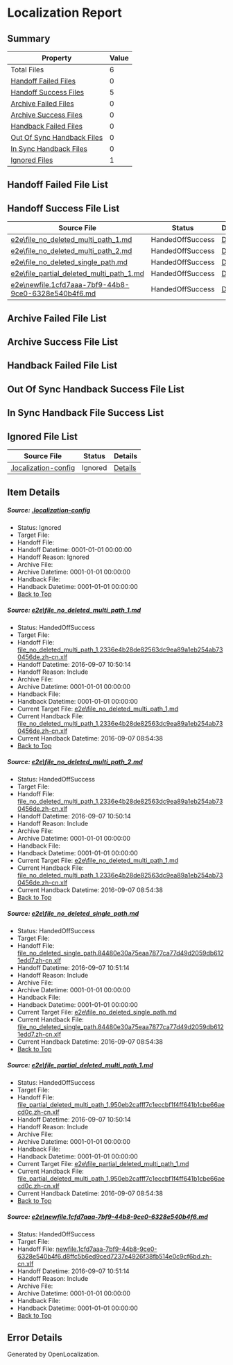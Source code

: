 # <a name='report-top'></a> Localization Report

## Summary
 Property | Value 
 -------- | ----- 
 Total Files | 6
[ Handoff Failed Files ](#handoff-failed-list)| 0
[ Handoff Success Files ](#handoff-success-list)| 5
[ Archive Failed Files ](#archive-failed-list)| 0
[ Archive Success Files ](#archive-success-list)| 0
[ Handback Failed Files ](#handback-failed-list)| 0
[ Out Of Sync Handback Files ](#outofsync-handback-success-list)| 0
[ In Sync Handback Files ](#insync-handback-success-list)| 0
[ Ignored Files ](#ignored-list)| 1

## <a name='handoff-failed-list'></a> Handoff Failed File List

## <a name='handoff-success-list'></a> Handoff Success File List
 Source File | Status | Details 
 ----------- | ------ | ------- 
 [e2e\file_no_deleted_multi_path_1.md](https://github.com/OpenLocalizationTestOrg/ol-test0/blob/d69b932000827a9adb5b902fc8239880e040d027/e2e/file_no_deleted_multi_path_1.md) | HandedOffSuccess | [Details](#cc0246e861e94334aeb5d8ef7b09d0f310f8c0a41)
 [e2e\file_no_deleted_multi_path_2.md](https://github.com/OpenLocalizationTestOrg/ol-test0/blob/1cee2a7a89e29830d98bdb6f3e4ed7278f0fe360/e2e/file_no_deleted_multi_path_2.md) | HandedOffSuccess | [Details](#cc0246e861e94334aeb5d8ef7b09d0f310f8c0a42)
 [e2e\file_no_deleted_single_path.md](https://github.com/OpenLocalizationTestOrg/ol-test0/blob/1cee2a7a89e29830d98bdb6f3e4ed7278f0fe360/e2e/file_no_deleted_single_path.md) | HandedOffSuccess | [Details](#cb57c157990c82ec3da2c6d0676f728471a92b113)
 [e2e\file_partial_deleted_multi_path_1.md](https://github.com/OpenLocalizationTestOrg/ol-test0/blob/d69b932000827a9adb5b902fc8239880e040d027/e2e/file_partial_deleted_multi_path_1.md) | HandedOffSuccess | [Details](#f01992d01f97ae1ceed3a832d69031b3c5508e4f4)
 [e2e\newfile.1cfd7aaa-7bf9-44b8-9ce0-6328e540b4f6.md](https://github.com/OpenLocalizationTestOrg/ol-test0/blob/1cee2a7a89e29830d98bdb6f3e4ed7278f0fe360/e2e/newfile.1cfd7aaa-7bf9-44b8-9ce0-6328e540b4f6.md) | HandedOffSuccess | [Details](#6ad07cc1096f4b4d9e391e5093bfc5f0de27fa195)

## <a name='archive-failed-list'></a> Archive Failed File List

## <a name='archive-success-list'></a> Archive Success File List

## <a name='handback-failed-list'></a> Handback Failed File List

## <a name='outofsync-handback-success-list'></a> Out Of Sync Handback Success File List

## <a name='insync-handback-success-list'></a> In Sync Handback File Success List

## <a name='ignored-list'></a> Ignored File List
 Source File | Status | Details 
 ----------- | ------ | ------- 
 [.localization-config](https://github.com/OpenLocalizationTestOrg/ol-test0/blob/1cee2a7a89e29830d98bdb6f3e4ed7278f0fe360/.localization-config) | Ignored | [Details](#3d4f252ac210baf56311d7e97dcc2db10974dbd20)

## Item Details
##### <a name='3d4f252ac210baf56311d7e97dcc2db10974dbd20'></a> Source: [.localization-config](https://github.com/OpenLocalizationTestOrg/ol-test0/blob/1cee2a7a89e29830d98bdb6f3e4ed7278f0fe360/.localization-config)
* Status: Ignored
* Target File: 
* Handoff File: 
* Handoff Datetime: 0001-01-01 00:00:00
* Handoff Reason: Ignored
* Archive File: 
* Archive Datetime: 0001-01-01 00:00:00
* Handback File: 
* Handback Datetime: 0001-01-01 00:00:00
* [Back to Top](#report-top)

##### <a name='cc0246e861e94334aeb5d8ef7b09d0f310f8c0a41'></a> Source: [e2e\file_no_deleted_multi_path_1.md](https://github.com/OpenLocalizationTestOrg/ol-test0/blob/d69b932000827a9adb5b902fc8239880e040d027/e2e/file_no_deleted_multi_path_1.md)
* Status: HandedOffSuccess
* Target File: 
* Handoff File: [file_no_deleted_multi_path_1.2336e4b28de82563dc9ea89a1eb254ab730456de.zh-cn.xlf](https://github.com/OpenLocalizationTestOrg/ol-test0-handoff/blob/cd74dc1f5a444ad22d9791072c4c544badb04982/ol-handoff/OpenLocalizationTestOrg/ol-test0-zhcn/ci/mt/file_no_deleted_multi_path_1.2336e4b28de82563dc9ea89a1eb254ab730456de.zh-cn.xlf)
* Handoff Datetime: 2016-09-07 10:50:14
* Handoff Reason: Include
* Archive File: 
* Archive Datetime: 0001-01-01 00:00:00
* Handback File: 
* Handback Datetime: 0001-01-01 00:00:00
* Current Target File: [e2e\file_no_deleted_multi_path_1.md](https://github.com/OpenLocalizationTestOrg/ol-test0-zhcn/blob/cd83cc4dbcf7a46d137c3c172046a86e7d1440e8/e2e/file_no_deleted_multi_path_1.md)
* Current Handback File: [file_no_deleted_multi_path_1.2336e4b28de82563dc9ea89a1eb254ab730456de.zh-cn.xlf](https://github.com/OpenLocalizationTestOrg/ol-test0-handback/blob/46f206b97e51008afe3cdafce9f4f7d0a52e1db5/ol-handback/OpenLocalizationTestOrg/ol-test0-zhcn/ci/mt/file_no_deleted_multi_path_1.2336e4b28de82563dc9ea89a1eb254ab730456de.zh-cn.xlf)
* Current Handback Datetime: 2016-09-07 08:54:38
* [Back to Top](#report-top)

##### <a name='cc0246e861e94334aeb5d8ef7b09d0f310f8c0a42'></a> Source: [e2e\file_no_deleted_multi_path_2.md](https://github.com/OpenLocalizationTestOrg/ol-test0/blob/1cee2a7a89e29830d98bdb6f3e4ed7278f0fe360/e2e/file_no_deleted_multi_path_2.md)
* Status: HandedOffSuccess
* Target File: 
* Handoff File: [file_no_deleted_multi_path_1.2336e4b28de82563dc9ea89a1eb254ab730456de.zh-cn.xlf](https://github.com/OpenLocalizationTestOrg/ol-test0-handoff/blob/cd74dc1f5a444ad22d9791072c4c544badb04982/ol-handoff/OpenLocalizationTestOrg/ol-test0-zhcn/ci/mt/file_no_deleted_multi_path_1.2336e4b28de82563dc9ea89a1eb254ab730456de.zh-cn.xlf)
* Handoff Datetime: 2016-09-07 10:50:14
* Handoff Reason: Include
* Archive File: 
* Archive Datetime: 0001-01-01 00:00:00
* Handback File: 
* Handback Datetime: 0001-01-01 00:00:00
* Current Target File: [e2e\file_no_deleted_multi_path_1.md](https://github.com/OpenLocalizationTestOrg/ol-test0-zhcn/blob/cd83cc4dbcf7a46d137c3c172046a86e7d1440e8/e2e/file_no_deleted_multi_path_1.md)
* Current Handback File: [file_no_deleted_multi_path_1.2336e4b28de82563dc9ea89a1eb254ab730456de.zh-cn.xlf](https://github.com/OpenLocalizationTestOrg/ol-test0-handback/blob/46f206b97e51008afe3cdafce9f4f7d0a52e1db5/ol-handback/OpenLocalizationTestOrg/ol-test0-zhcn/ci/mt/file_no_deleted_multi_path_1.2336e4b28de82563dc9ea89a1eb254ab730456de.zh-cn.xlf)
* Current Handback Datetime: 2016-09-07 08:54:38
* [Back to Top](#report-top)

##### <a name='cb57c157990c82ec3da2c6d0676f728471a92b113'></a> Source: [e2e\file_no_deleted_single_path.md](https://github.com/OpenLocalizationTestOrg/ol-test0/blob/1cee2a7a89e29830d98bdb6f3e4ed7278f0fe360/e2e/file_no_deleted_single_path.md)
* Status: HandedOffSuccess
* Target File: 
* Handoff File: [file_no_deleted_single_path.84480e30a75eaa7877ca77d49d2059db6121edd7.zh-cn.xlf](https://github.com/OpenLocalizationTestOrg/ol-test0-handoff/blob/36e093c6ae29b0b0605088fda2f5240518c1a7bb/ol-handoff/OpenLocalizationTestOrg/ol-test0-zhcn/ci/mt/file_no_deleted_single_path.84480e30a75eaa7877ca77d49d2059db6121edd7.zh-cn.xlf)
* Handoff Datetime: 2016-09-07 10:51:14
* Handoff Reason: Include
* Archive File: 
* Archive Datetime: 0001-01-01 00:00:00
* Handback File: 
* Handback Datetime: 0001-01-01 00:00:00
* Current Target File: [e2e\file_no_deleted_single_path.md](https://github.com/OpenLocalizationTestOrg/ol-test0-zhcn/blob/cd83cc4dbcf7a46d137c3c172046a86e7d1440e8/e2e/file_no_deleted_single_path.md)
* Current Handback File: [file_no_deleted_single_path.84480e30a75eaa7877ca77d49d2059db6121edd7.zh-cn.xlf](https://github.com/OpenLocalizationTestOrg/ol-test0-handback/blob/46f206b97e51008afe3cdafce9f4f7d0a52e1db5/ol-handback/OpenLocalizationTestOrg/ol-test0-zhcn/ci/mt/file_no_deleted_single_path.84480e30a75eaa7877ca77d49d2059db6121edd7.zh-cn.xlf)
* Current Handback Datetime: 2016-09-07 08:54:38
* [Back to Top](#report-top)

##### <a name='f01992d01f97ae1ceed3a832d69031b3c5508e4f4'></a> Source: [e2e\file_partial_deleted_multi_path_1.md](https://github.com/OpenLocalizationTestOrg/ol-test0/blob/d69b932000827a9adb5b902fc8239880e040d027/e2e/file_partial_deleted_multi_path_1.md)
* Status: HandedOffSuccess
* Target File: 
* Handoff File: [file_partial_deleted_multi_path_1.950eb2cafff7c1eccbf1f4ff641b1cbe66aecd0c.zh-cn.xlf](https://github.com/OpenLocalizationTestOrg/ol-test0-handoff/blob/cd74dc1f5a444ad22d9791072c4c544badb04982/ol-handoff/OpenLocalizationTestOrg/ol-test0-zhcn/ci/mt/file_partial_deleted_multi_path_1.950eb2cafff7c1eccbf1f4ff641b1cbe66aecd0c.zh-cn.xlf)
* Handoff Datetime: 2016-09-07 10:50:14
* Handoff Reason: Include
* Archive File: 
* Archive Datetime: 0001-01-01 00:00:00
* Handback File: 
* Handback Datetime: 0001-01-01 00:00:00
* Current Target File: [e2e\file_partial_deleted_multi_path_1.md](https://github.com/OpenLocalizationTestOrg/ol-test0-zhcn/blob/cd83cc4dbcf7a46d137c3c172046a86e7d1440e8/e2e/file_partial_deleted_multi_path_1.md)
* Current Handback File: [file_partial_deleted_multi_path_1.950eb2cafff7c1eccbf1f4ff641b1cbe66aecd0c.zh-cn.xlf](https://github.com/OpenLocalizationTestOrg/ol-test0-handback/blob/46f206b97e51008afe3cdafce9f4f7d0a52e1db5/ol-handback/OpenLocalizationTestOrg/ol-test0-zhcn/ci/mt/file_partial_deleted_multi_path_1.950eb2cafff7c1eccbf1f4ff641b1cbe66aecd0c.zh-cn.xlf)
* Current Handback Datetime: 2016-09-07 08:54:38
* [Back to Top](#report-top)

##### <a name='6ad07cc1096f4b4d9e391e5093bfc5f0de27fa195'></a> Source: [e2e\newfile.1cfd7aaa-7bf9-44b8-9ce0-6328e540b4f6.md](https://github.com/OpenLocalizationTestOrg/ol-test0/blob/1cee2a7a89e29830d98bdb6f3e4ed7278f0fe360/e2e/newfile.1cfd7aaa-7bf9-44b8-9ce0-6328e540b4f6.md)
* Status: HandedOffSuccess
* Target File: 
* Handoff File: [newfile.1cfd7aaa-7bf9-44b8-9ce0-6328e540b4f6.d8ffc5b6ed9ced7237e4926f38fb514e0c9cf6bd.zh-cn.xlf](https://github.com/OpenLocalizationTestOrg/ol-test0-handoff/blob/36e093c6ae29b0b0605088fda2f5240518c1a7bb/ol-handoff/OpenLocalizationTestOrg/ol-test0-zhcn/ci/mt/newfile.1cfd7aaa-7bf9-44b8-9ce0-6328e540b4f6.d8ffc5b6ed9ced7237e4926f38fb514e0c9cf6bd.zh-cn.xlf)
* Handoff Datetime: 2016-09-07 10:51:14
* Handoff Reason: Include
* Archive File: 
* Archive Datetime: 0001-01-01 00:00:00
* Handback File: 
* Handback Datetime: 0001-01-01 00:00:00
* [Back to Top](#report-top)


## Error Details

Generated by OpenLocalization.
